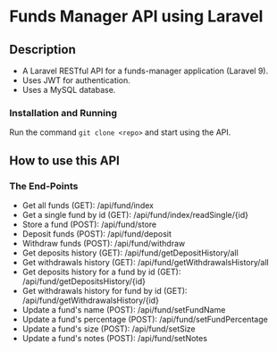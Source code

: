 # Funds Manager API using Laravel

## Description

- A Laravel RESTful API for a funds-manager application (Laravel 9).
- Uses JWT for authentication.
- Uses a MySQL database.
### Installation and Running

Run the command `git clone <repo>`
and start using the API.

## How to use this API
### The End-Points
- Get all funds (GET): /api/fund/index
- Get a single fund by id (GET): /api/fund/index/readSingle/{id}
- Store a fund (POST): /api/fund/store
- Deposit funds (POST): /api/fund/deposit
- Withdraw funds (POST): /api/fund/withdraw
- Get deposits history (GET): /api/fund/getDepositHistory/all
- Get withdrawals history (GET): /api/fund/getWithdrawalsHistory/all
- Get deposits history for a fund by id (GET): /api/fund/getDepositsHistory/{id}
- Get withdrawals history for fund by id (GET): /api/fund/getWithdrawalsHistory/{id}
- Update a fund's name (POST): /api/fund/setFundName
- Update a fund's percentage (POST): /api/fund/setFundPercentage
- Update a fund's size (POST): /api/fund/setSize
- Update a fund's notes (POST): /api/fund/setNotes